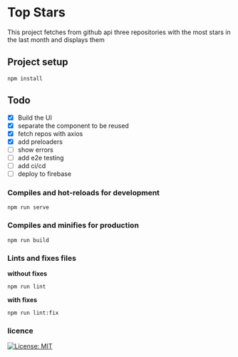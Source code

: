 # Top Stars
This project fetches from github api three repositories with the most stars in the last month and displays them

## Project setup
```
npm install
```

## Todo
- [x] Build the UI
- [x] separate the component to be reused
- [x] fetch repos with axios
- [x] add preloaders
- [ ] show errors
- [ ] add e2e testing
- [ ] add ci/cd
- [ ] deploy to firebase

### Compiles and hot-reloads for development
```
npm run serve
```

### Compiles and minifies for production
```
npm run build
```

### Lints and fixes files
**without fixes**
```
npm run lint
```
**with fixes**
```
npm run lint:fix
```

### licence
[![License: MIT](https://img.shields.io/badge/License-MIT-yellow.svg)](https://opensource.org/licenses/MIT)
